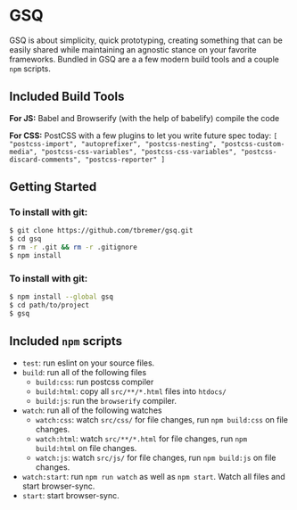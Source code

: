 # GSQ

GSQ is about simplicity, quick prototyping, creating something that can be easily shared while maintaining an agnostic stance on your favorite frameworks. Bundled in GSQ are a a few modern build tools and a couple `npm` scripts.

## Included Build Tools

**For JS:** Babel and Browserify (with the help of babelify) compile the code

**For CSS:** PostCSS with a few plugins to let you write future spec today: `[ "postcss-import", "autoprefixer", "postcss-nesting", "postcss-custom-media", "postcss-css-variables", "postcss-css-variables", "postcss-discard-comments", "postcss-reporter" ]`

## Getting Started

### To install with git:

```bash
$ git clone https://github.com/tbremer/gsq.git
$ cd gsq
$ rm -r .git && rm -r .gitignore
$ npm install
```

### To install with git:

```bash
$ npm install --global gsq
$ cd path/to/project
$ gsq
```

## Included `npm` scripts

- `test`: run eslint on your source files.
- `build`: run all of the following files
  - `build:css`: run postcss compiler
  - `build:html`: copy all `src/**/*.html` files into `htdocs/`
  - `build:js`: run the `browserify` compiler.
- `watch`: run all of the following watches
  - `watch:css`: watch `src/css/` for file changes, run `npm build:css` on file changes.
  - `watch:html`: watch `src/**/*.html` for file changes, run `npm build:html` on file changes.
  - `watch:js`: watch `src/js/` for file changes, run `npm build:js` on file changes.
- `watch:start`: run `npm run watch` as well as `npm start`. Watch all files and start browser-sync.
- `start`: start browser-sync.
